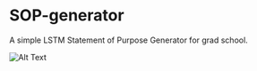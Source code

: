 # SOP-generator

A simple LSTM Statement of Purpose Generator for grad school. 

![Alt Text](https://media.giphy.com/media/vFKqnCdLPNOKc/giphy.gif)



